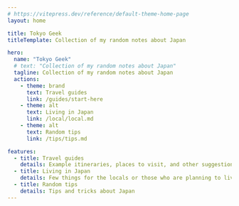 ```yaml
---
# https://vitepress.dev/reference/default-theme-home-page
layout: home

title: Tokyo Geek
titleTemplate: Collection of my random notes about Japan

hero:
  name: "Tokyo Geek"
  # text: "Collection of my random notes about Japan"
  tagline: Collection of my random notes about Japan
  actions:
    - theme: brand
      text: Travel guides
      link: /guides/start-here
    - theme: alt
      text: Living in Japan
      link: /local/local.md
    - theme: alt
      text: Random tips
      link: /tips/tips.md

features:
  - title: Travel guides
    details: Example itineraries, places to visit, and other suggestions for your trip
  - title: Living in Japan
    details: Few things for the locals or those who are planning to live in Japan
  - title: Random tips
    details: Tips and tricks about Japan
---
```


